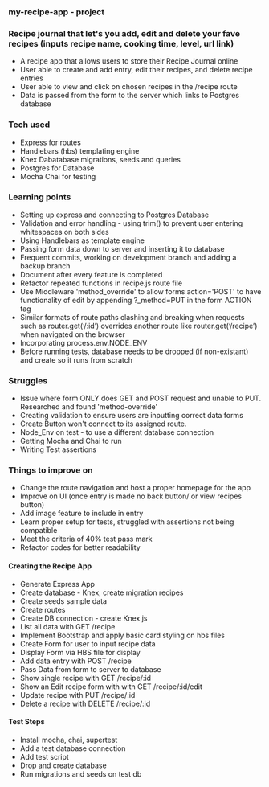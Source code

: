 ### my-recipe-app - project

### Recipe journal that let's you add, edit and delete your fave recipes (inputs recipe name, cooking time, level, url link)

* A recipe app that allows users to store their Recipe Journal online 
* User able to create and add entry, edit their recipes, and delete recipe entries
* User able to view and click on chosen recipes in the /recipe route 
* Data is passed from the form to the server which links to Postgres database


### Tech used 
* Express for routes
* Handlebars (hbs) templating engine
* Knex Dabatabase migrations, seeds and queries
* Postgres for Database 
* Mocha Chai for testing

### Learning points
* Setting up express and connecting to Postgres Database
* Validation and error handling - using trim() to prevent user entering whitespaces on both sides
* Using Handlebars as template engine 
* Passing form data down to server and inserting it to database
* Frequent commits, working on development branch and adding a backup branch
* Document after every feature is completed
* Refactor repeated functions in recipe.js route file
* Use Middleware 'method_override' to allow forms action='POST' to have functionality of edit by appending ?_method=PUT in the form ACTION tag
* Similar formats of route paths clashing and breaking when requests such as router.get(‘/:id’) overrides another route like  router.get(‘/recipe’) when navigated on the browser
* Incorporating process.env.NODE_ENV 
* Before running tests, database needs to be dropped (if non-existant) and create so it runs from scratch

### Struggles
* Issue where form ONLY does GET and POST request and unable to PUT. Researched and found 'method-override'
* Creating validation to ensure users are inputting correct data forms
* Create Button won't connect to its assigned route. 
* Node_Env on test - to use a different database connection
* Getting Mocha and Chai to run
* Writing Test assertions 

### Things to improve on
* Change the route navigation and host a proper homepage for the app
* Improve on UI (once entry is made no back button/ or view recipes button)
* Add image feature to include in entry 
* Learn proper setup for tests, struggled with assertions not being compatible
* Meet the criteria of 40% test pass mark
* Refactor codes for better readability 




#### Creating the Recipe App 
* Generate Express App
* Create database - Knex, create migration recipes
* Create seeds sample data
* Create routes
* Create DB connection - create Knex.js
* List all data with GET /recipe
* Implement Bootstrap and apply basic card styling on hbs files
* Create Form for user to input recipe data
* Display Form via HBS file for display
* Add data entry with POST /recipe 
* Pass Data from form to server to database 
* Show single recipe with GET /recipe/:id 
* Show an Edit recipe form with with GET /recipe/:id/edit
* Update recipe with PUT /recipe/:id
* Delete a recipe with DELETE /recipe/:id


#### Test Steps 
* Install mocha, chai, supertest
* Add a test database connection
* Add test script
* Drop and create database
* Run migrations and seeds on test db


